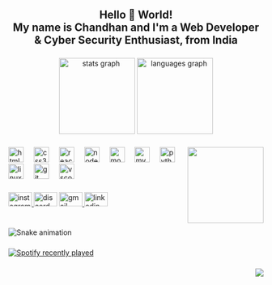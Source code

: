 <h2 align="center">Hello 👋 World!<br> My name is Chandhan and I'm a Web Developer & Cyber Security Enthusiast, from India</h2>

###

<div align="center">
  <img src="https://github-readme-stats.vercel.app/api?username=chandu916&hide_title=false&hide_rank=false&show_icons=true&include_all_commits=true&count_private=true&disable_animations=false&theme=dracula&locale=en&hide_border=false" height="150" alt="stats graph"  />
  <img src="https://github-readme-stats.vercel.app/api/top-langs?username=chandu916&locale=en&hide_title=false&layout=compact&card_width=320&langs_count=5&theme=dracula&hide_border=false" height="150" alt="languages graph"  />
</div>

###

<img align="right" height="150" src="https://media.giphy.com/media/xTcnSWYZvafyhEACBO/giphy.gif?cid=790b7611ul8uxrapmrc1xc4c298vzsegn4kiu47bpg9jmoec&ep=v1_gifs_search&rid=giphy.gif&ct=g"  />

###

<div align="left">
  <img src="https://cdn.jsdelivr.net/gh/devicons/devicon/icons/html5/html5-plain.svg" height="30" alt="html5 logo"  />
  <img width="12" />
  <img src="https://cdn.jsdelivr.net/gh/devicons/devicon/icons/css3/css3-plain.svg" height="30" alt="css3 logo"  />
  <img width="12" />
  <img src="https://cdn.jsdelivr.net/gh/devicons/devicon/icons/react/react-original-wordmark.svg" height="30" alt="react logo"  />
  <img width="12" />
  <img src="https://cdn.jsdelivr.net/gh/devicons/devicon/icons/nodejs/nodejs-plain-wordmark.svg" height="30" alt="nodejs logo"  />
  <img width="12" />
  <img src="https://cdn.jsdelivr.net/gh/devicons/devicon/icons/mongodb/mongodb-plain-wordmark.svg" height="30" alt="mongodb logo"  />
  <img width="12" />
  <img src="https://cdn.jsdelivr.net/gh/devicons/devicon/icons/mysql/mysql-original-wordmark.svg" height="30" alt="mysql logo"  />
  <img width="12" />
  <img src="https://cdn.jsdelivr.net/gh/devicons/devicon/icons/python/python-original-wordmark.svg" height="30" alt="python logo"  />
  <img width="12" />
  <img src="https://cdn.jsdelivr.net/gh/devicons/devicon/icons/linux/linux-original.svg" height="30" alt="linux logo"  />
  <img width="12" />
  <img src="https://cdn.jsdelivr.net/gh/devicons/devicon/icons/git/git-plain-wordmark.svg" height="30" alt="git logo"  />
  <img width="12" />
  <img src="https://cdn.jsdelivr.net/gh/devicons/devicon/icons/vscode/vscode-original.svg" height="30" alt="vscode logo"  />
</div>

###

<div align="left">
  <a href="https://www.instagram.com/1_c_h _a_n_d_u_6?igsh=  dTR2eW41b21mOGFx" target="_blank">
    <img src="https://raw.githubusercontent.com/maurodesouza/profile-readme-generator/master/src/assets/icons/social/instagram/default.svg" width="46" height="28" alt="instagram logo"  />
  </a>
  <img src="https://raw.githubusercontent.com/maurodesouza/profile-readme-generator/master/src/assets/icons/social/discord/default.svg" width="46" height="28" alt="discord logo"  />
  <a href="cchandhan021@gmail.com " target="_blank">
    <img src="https://raw.githubusercontent.com/maurodesouza/profile-readme-generator/master/src/assets/icons/social/gmail/default.svg" width="46" height="28" alt="gmail logo"  />
  </a>
  <a href="https://www.linkedin.com/in/chandhan-profile/ " target="_blank">
    <img src="https://raw.githubusercontent.com/maurodesouza/profile-readme-generator/master/src/assets/icons/social/linkedin/default.svg" width="46" height="28" alt="linkedin logo"  />
  </a>
</div>

###

<br clear="both">

<img src="snake.yml" alt="Snake animation" />

###

<div align="left">
  <a href="https://open.spotify.com/user/316vmsmxwtdsydqbhggxpgsprlbu">
    <img src="https://spotify-recently-played-readme.vercel.app/api?user=316vmsmxwtdsydqbhggxpgsprlbu&count=2&unique=true" alt="Spotify recently played"  />
  </a>
</div>

###

<img align="right" src="https://visitor-badge.laobi.icu/badge?page_id=chandu916.chandu916&"  />

###
